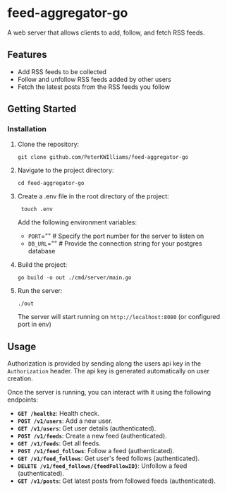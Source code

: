 # feed-aggregator-go

A web server that allows clients to add, follow, and fetch RSS feeds.

## Features

- Add RSS feeds to be collected
- Follow and unfollow RSS feeds added by other users
- Fetch the latest posts from the RSS feeds you follow

## Getting Started

### Installation

1. Clone the repository:

   ```
   git clone github.com/PeterKWIlliams/feed-aggregator-go
   ```

2. Navigate to the project directory:

   ```
   cd feed-aggregator-go
   ```

3. Create a .env file in the root directory of the project:

   ```
    touch .env
   ```

   Add the following environment variables:

   - `PORT`="" # Specify the port number for the server to listen on
   - `DB_URL`="" # Provide the connection string for your postgres database

4. Build the project:

   ```
   go build -o out ./cmd/server/main.go
   ```

5. Run the server:

   ```
   ./out
   ```

   The server will start running on `http://localhost:8080` (or configured port in env)

## Usage

Authorization is provided by sending along the users api key in the `Authorization` header.
The api key is generated automatically on user creation.

Once the server is running, you can interact with it using the following endpoints:

- **`GET /healthz`**: Health check.
- **`POST /v1/users`**: Add a new user.
- **`GET /v1/users`**: Get user details (authenticated).
- **`POST /v1/feeds`**: Create a new feed (authenticated).
- **`GET /v1/feeds`**: Get all feeds.
- **`POST /v1/feed_follows`**: Follow a feed (authenticated).
- **`GET /v1/feed_follows`**: Get user's feed follows (authenticated).
- **`DELETE /v1/feed_follows/{feedFollowID}`**: Unfollow a feed (authenticated).
- **`GET /v1/posts`**: Get latest posts from followed feeds (authenticated).
